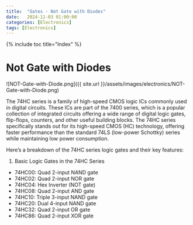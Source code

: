 ```yaml
---
title:  "Gates - Not Gate with Diodes"
date:   2024-11-03 01:00:00
categories: [Electronics] 
tags: [Electronics]
---
```

{% include toc title="Index" %}

#  Not Gate with Diodes

![NOT-Gate-with-Diode.png]({{ site.url }}/assets/images/electronics/NOT-Gate-with-Diode.png)



The 74HC series is a family of high-speed CMOS logic ICs commonly used in digital circuits. These ICs are part of the 7400 series, which is a popular collection of integrated circuits offering a wide range of digital logic gates, flip-flops, counters, and other useful building blocks. The 74HC series specifically stands out for its high-speed CMOS (HC) technology, offering faster performance than the standard 74LS (low-power Schottky) series while maintaining low power consumption.

Here’s a breakdown of the 74HC series logic gates and their key features:

1. Basic Logic Gates in the 74HC Series
- 74HC00: Quad 2-input NAND gate
- 74HC02: Quad 2-input NOR gate
- 74HC04: Hex Inverter (NOT gate)
- 74HC08: Quad 2-input AND gate
- 74HC10: Triple 3-input NAND gate
- 74HC20: Dual 4-input NAND gate
- 74HC32: Quad 2-input OR gate
- 74HC86: Quad 2-input XOR gate